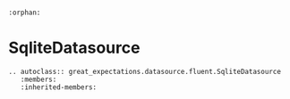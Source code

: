 ```{eval-rst}

:orphan:

```

# SqliteDatasource

```{eval-rst}
.. autoclass:: great_expectations.datasource.fluent.SqliteDatasource
   :members:
   :inherited-members:

```
